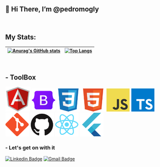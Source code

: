 <h2> 👋 Hi There, I’m @pedromogly </h2>
<tr><br>
<h2> My Stats: </h2>

| [![Anurag's GitHub stats](https://github-readme-stats.vercel.app/api/?username=pedromogly&repo=github-readme-stats&show_icons=true&theme=tokyonight)](https://github.com/pedromogly/github-readme-stats) | [![Top Langs](https://github-readme-stats.vercel.app/api/top-langs/?username=macaco&repo=convoychat&layout=compact&theme=tokyonight)](https://github.com/pedromogly/github-readme-stats) |
| ------------- | ------------- |
  
<br><tr>
<h2>- ToolBox</h2>
<p>
  <img class="anim-icon" src="https://raw.githubusercontent.com/devicons/devicon/1119b9f84c0290e0f0b38982099a2bd027a48bf1/icons/angularjs/angularjs-original.svg" width="80px">
  <img src="https://raw.githubusercontent.com/devicons/devicon/1119b9f84c0290e0f0b38982099a2bd027a48bf1/icons/bootstrap/bootstrap-original.svg" width="75px">
  <img src="https://raw.githubusercontent.com/devicons/devicon/1119b9f84c0290e0f0b38982099a2bd027a48bf1/icons/css3/css3-original.svg" width="75px">
  <img src="https://raw.githubusercontent.com/devicons/devicon/1119b9f84c0290e0f0b38982099a2bd027a48bf1/icons/html5/html5-original.svg" width="75px">
  <img src="https://raw.githubusercontent.com/devicons/devicon/1119b9f84c0290e0f0b38982099a2bd027a48bf1/icons/javascript/javascript-original.svg" width="75px">
  <img src="https://raw.githubusercontent.com/devicons/devicon/1119b9f84c0290e0f0b38982099a2bd027a48bf1/icons/typescript/typescript-original.svg" width="75px">
  <img src="https://raw.githubusercontent.com/devicons/devicon/1119b9f84c0290e0f0b38982099a2bd027a48bf1/icons/git/git-original.svg" width="75px">
  <img src="https://raw.githubusercontent.com/devicons/devicon/1119b9f84c0290e0f0b38982099a2bd027a48bf1/icons/github/github-original.svg" width="75px">
  <img src="https://raw.githubusercontent.com/devicons/devicon/1119b9f84c0290e0f0b38982099a2bd027a48bf1/icons/react/react-original.svg" width="75px">
  <img src="https://raw.githubusercontent.com/devicons/devicon/1119b9f84c0290e0f0b38982099a2bd027a48bf1/icons/flutter/flutter-original.svg" width="75px"> 
</p><tr>
<h3>- Let's get on with it</h3>
  
[![Linkedin Badge](https://img.shields.io/badge/-LinkedIn-blue?style=flat-square&logo=Linkedin&logoColor=white&link=https://www.linkedin.com/in/pedromogly/)](https://www.linkedin.com/in/pedromogly/)
[![Gmail Badge](https://img.shields.io/badge/-Gmail-c14438?style=flat-square&logo=Gmail&logoColor=white&link=mailto:pedromogly@gmail.com)](mailto:pedromogly@gmail.com)
<!---
pedromogly/pedromogly is a ✨ special ✨ repository because its `README.md` (this file) appears on your GitHub profile.
You can click the Preview link to take a look at your changes.
--->
